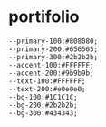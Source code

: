 # portifolio

    --primary-100:#808080;
    --primary-200:#656565;
    --primary-300:#2b2b2b;
    --accent-100:#FFFFFF;
    --accent-200:#9b9b9b;
    --text-100:#FFFFFF;
    --text-200:#e0e0e0;
    --bg-100:#1C1C1C;
    --bg-200:#2b2b2b;
    --bg-300:#434343;
      
